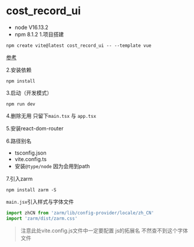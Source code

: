 # cost_record_ui
- node V16.13.2
- npm 8.1.2
1.项目搭建
```
npm create vite@latest cost_record_ui -- --template vue
```
[参考](https://cn.vitejs.dev/guide/)

2.安装依赖
```
npm install
```
3.启动（开发模式）
```
npm run dev
```
4.删除无用 只留下`main.tsx` 与 `app.tsx`

5.安装react-dom-router



6.路径别名
- tsconfig.json
- vite.config.ts
- 安装`@type/node` 因为会用到path 

7.引入zarm
```
npm install zarm -S
```
`main.jsx`引入样式与字体文件

```js
import zhCN from 'zarm/lib/config-provider/locale/zh_CN'
import 'zarm/dist/zarm.css'
```
> 注意此处vite.config.js文件中一定要配置 js的拓展名 不然查不到这个字体文件
